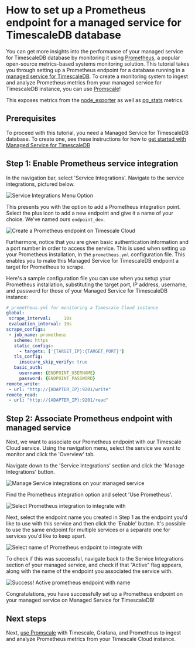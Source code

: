 # How to set up a Prometheus endpoint for a managed service for TimescaleDB database

You can get more insights into the performance of your managed service for TimescaleDB
database by monitoring it using [Prometheus][get-prometheus], a popular
open-source metrics-based systems monitoring solution. This tutorial
takes you through setting up a Prometheus endpoint for a database running
in a [managed service for TimescaleDB][timescale-mst]. To create a monitoring system to ingest and analyze
Prometheus metrics from your managed service for TimescaleDB instance, you can use [Promscale][promscale]!

This exposes metrics from the [node_exporter][node-exporter-metrics] as well
as [pg_stats][pg-stats-metrics] metrics.

## Prerequisites
To proceed with this tutorial, you need a Managed Service for TimescaleDB database.
To create one, see these instructions for how to
[get started with Managed Service for TimescaleDB][timescale-mst-get-started]

## Step 1: Enable Prometheus service integration

In the navigation bar, select 'Service Integrations'. Navigate to the service
integrations, pictured below.  

<img class="main-content__illustration" src="https://s3.amazonaws.com/docs.iobeam.com/images/Prometheus_service_integration_0.png" alt="Service Integrations Menu Option"/>

This presents you with the option to add a Prometheus integration point.
Select the plus icon to add a new endpoint and give it a name of your choice.
We've named ours `endpoint_dev`.

<img class="main-content__illustration" src="https://s3.amazonaws.com/docs.iobeam.com/images/Prometheus_service_integration_1.png" alt="Create a Prometheus endpoint on Timescale Cloud"/>

Furthermore, notice that you are given basic authentication information and a port number
in order to access the service. This is used when setting up your Prometheus
installation, in the `prometheus.yml` configuration file. This enables you to make
this Managed Service for TimescaleDB endpoint a target for Prometheus to scrape.

Here's a sample configuration file you can use when you setup your Prometheus
installation, substituting the target port, IP address, username, and password
for those of your Managed Service for TimescaleDB instance:

```yaml
# prometheus.yml for monitoring a Timescale Cloud instance
global:
 scrape_interval:     10s
 evaluation_interval: 10s
scrape_configs:
 - job_name: prometheus
   scheme: https
   static_configs:
     - targets: ['{TARGET_IP}:{TARGET_PORT}']
   tls_config:
     insecure_skip_verify: true
   basic_auth:
     username: {ENDPOINT_USERNAME}
     password: {ENDPOINT_PASSWORD}
remote_write:
 - url: "http://{ADAPTER_IP}:9201/write"
remote_read:
 - url: "http://{ADAPTER_IP}:9201/read"
```

## Step 2: Associate Prometheus endpoint with managed service

Next, we want to associate our Prometheus endpoint with our Timescale
Cloud service.  Using the navigation menu, select the service we want to
monitor and click the 'Overview' tab.

Navigate down to the 'Service Integrations' section and click the 'Manage Integrations' button.

<img class="main-content__illustration" src="https://assets.iobeam.com/images/docs/screenshots-for-prometheus-endpoint-tutorial/Prometheus_service_integrations_4.png" alt="Manage Service integrations on your managed service"/>

Find the Prometheus integration option and select 'Use Prometheus'.

<img class="main-content__illustration" src="https://assets.iobeam.com/images/docs/screenshots-for-prometheus-endpoint-tutorial/Prometheus_service_integration_2.png" alt="Select Prometheus integration to integrate with"/>

Next, select the endpoint name you created in Step 1 as the endpoint you'd like to use
with this service and then click the 'Enable' button. It's possible to use the same
endpoint for multiple services or a separate one for services you'd like to keep apart.

<img class="main-content__illustration" src="https://assets.iobeam.com/images/docs/screenshots-for-prometheus-endpoint-tutorial/Prometheus_service_integration_3.png" alt="Select name of Prometheus endpoint to integrate with"/>

To check if this was successful, navigate back to the Service Integrations section of your
managed service, and check if that “Active” flag appears, along with the name of the endpoint
you associated the service with.

<img class="main-content__illustration" src="https://assets.iobeam.com/images/docs/screenshots-for-prometheus-endpoint-tutorial/Prometheus_service_integration_5.png" alt="Success! Active prometheus endpoint with name"/>

Congratulations, you have successfully set up a Prometheus endpoint on your managed
service on Managed Service for TimescaleDB!

## Next steps

Next, [use Promscale][promscale] with Timescale, Grafana, and Prometheus to ingest
and analyze Prometheus metrics from your Timescale Cloud instance.


[timescale-mst]: https://www.timescale.com/products
[timescale-mst-install]: /mst/:currentVersion:/
[get-prometheus]: https://prometheus.io
[timescale-mst-get-started]: /mst/:currentVersion:/
[pg-stats-metrics]: https://www.postgresql.org/docs/current/monitoring-stats.html
[promscale]: https://github.com/timescale/timescale-prometheus
[node-exporter-metrics]: https://github.com/prometheus/node_exporter
